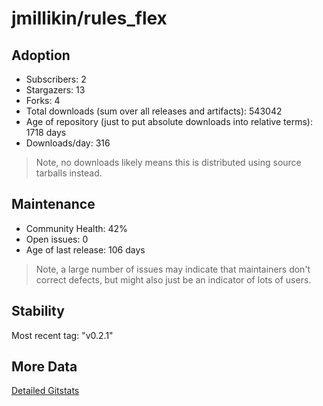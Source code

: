 # jmillikin/rules_flex

## Adoption

- Subscribers: 2
- Stargazers: 13
- Forks: 4
- Total downloads (sum over all releases and artifacts): 543042
- Age of repository (just to put absolute downloads into relative terms): 1718 days
- Downloads/day: 316

> Note, no downloads likely means this is distributed using source tarballs instead.

## Maintenance

- Community Health: 42%
- Open issues: 0
- Age of last release: 106 days

> Note, a large number of issues may indicate that maintainers don't correct defects, but might also
> just be an indicator of lots of users.

## Stability

Most recent tag: "v0.2.1"

## More Data

[Detailed Gitstats](/bazel-catalog/gitstats/jmillikin/rules_flex)

